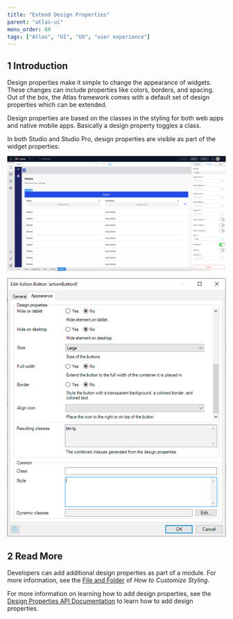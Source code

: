 ```yaml
---
title: "Extend Design Properties"
parent: "atlas-ui"
menu_order: 60
tags: ["Atlas", "UI", "UX", "user experience"]
---
```


## 1 Introduction

Design properties make it simple to change the appearance of widgets. These changes can include properties like colors, borders, and spacing. Out of the box, the Atlas framework comes with a default set of design properties which can be extended.

Design properties are based on the classes in the styling for both web apps and native mobile apps. Basically a design property toggles a class.

In both Studio and Studio Pro, design properties are visible as part of the widget properties:

![Design Properties in Studio](attachments/extend-design-properties/studio-design-properties.png)

![Design Properties in Studio Pro](attachments/extend-design-properties/studio-pro-design-properties.png)

## 2 Read More

Developers can add additional design properties as part of a module. For more information, see the [File and Folder](customize-styling-new#file-and-folder) of *How to Customize Styling*.

For more information on learning how to add design properties, see the [Design Properties API Documentation](apidocs-mxsdk/apidocs/design-properties) to learn how to add design properties.
